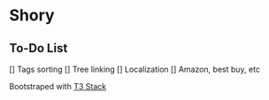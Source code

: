 # Shory

## To-Do List

[] Tags sorting
[] Tree linking
[] Localization
[] Amazon, best buy, etc

Bootstraped with [T3 Stack](https://create.t3.gg/)
